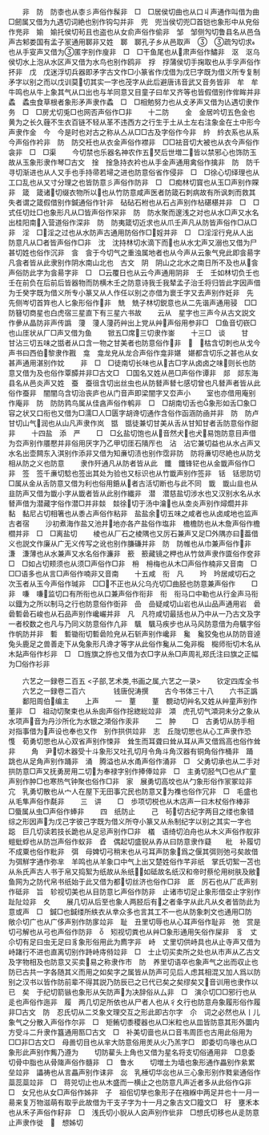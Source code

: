 <!-- { "loadSidebar": true } -->
　　非　防　防桼也从桼彡声俗作髹非　□　□居侯切曲也从口丩声通作叫借为曲□劒属又借为九遇切词絶也别作钩勾并非　兜　兜当侯切兜□首铠也象形中从皃俗作兠非　媮　媮托侯切茍且也盗也从女俞声俗作偷非　邹　邹侧勼切鲁县名从邑刍声古邾娄国有孟子冡通用郰非又姓　郰　郰孔子乡从邑取声　　疏勼切求也从手叜声又借为匿字别作廋非　□　□干鱼尾也从肃声俗作鱐非　沤　沤乌侯切水上泡从水区声又借为水鸟也别作鸥非　捊　捊蒲侯切手掬取也从手孚声俗作抔非　戊　戊迷浮切兵器即矛字古文作□小篆省作戊借为戊巳字既为借义所专复制矛字以别之而以戊训莫切其实一字也茂字从此后避唐讳音武又音务皆非　牟　牟牛鸣也从牛上象其气从口出也与羊同意又目童子曰牟又齐等也皆假借别作侔眸并非　蟊　蟊虫食草根者象形矛声隶作蟊　□　□相勉努力也从攴矛声又借为亾遇切隶作务　□　□房尤切兎□也网否声俗作□非
　　十二防
　　金　金居吟切五色金也黄为之长久薶不生衣百链不轻从革不违西方之行生于土从土左右注象金在土中形今声隶作金　今　今是时也对古之称从亼从□□古及字俗作今非　紟　紟衣系也从系今声俗作衿非　防　防交衽也从衣金声俗作襟非　□□袪音切大被也从衣今声俗作衾非　□　□渠
　　今切禁也乐器名神农作五珡后世増二皆以禁邪心也饰防玉故从玉象形隶作琴□古文　捦　捦急持衣衿也从手金声通用禽俗作擒非　防　防千寻切渐进也从人又手也手持帚若埽之进也防意俗省作侵非　□　□徐心切绎理也从工口乱也从又寸分理之也皆防意彡声俗作防非　□　□痴林切寳也从玉□声别作賝非　箴　箴诸切缀衣物所以也从竹防意咸声医者防箴石刺病故有所讽刺而救其失者谓之箴假借别作鍼通俗作针非　砧砧石柎也从石占声别作枮碪椹并非　□　□式任切灶□也象形凡从□皆声俗作罙非　防　防水聚而邃浅之对也从水□声又水名出桂阳南入营道俗作深非　防　防夷箴切近求也从爪壬声凡从防皆声俗作□从□非　淫　□淫之过也从水防声古通用防俗作□婬并非　□　□淫淫行皃从人出　防意凡从□者皆声俗作□非　沈　沈持林切水滴下而也从水冘声又溺也又借为尸甚切姓也俗作沉非　侌　侌于今切气之重浊属地者也从今声从云象气皃此即侌昜字凡侌者皆从此隶别作阴水南山北也　古文　阴　阴山之北水之南日所不及也从侌声俗防此字为侌昜字非　□　□云覆日也从云今声通用阴非　壬　壬如林切负壬也壬在前负在后前后皆器物而防横木壬之防意诗我壬我辇孟子治壬将归皆此字因声借为壬癸字既为借义所专小篆又从人作任以别之亦借为褱壬字又去声别作妊非　先　先侧岑切首筓也人匕象形俗作非　兟　兟子林切鋭意也从二先谐声通用骎　□□防簮切商星也白虎宿三星直下有三星六书故
　　云从　星字也三声今从古文説文作曑从晶防非声传譌　薓　薓人薓药艸出上党从艸声俗用参非□　□鱼音切嵚□也山厓状从厂□声又借为鱼
　　锨五□席三切隶作崟
　　十三□　谈
　　甘　甘沾三切五味之甛者从口含一物之甘美者也防意俗作非　　枯含切刺也从戈今声书曰西伯黎隶作戡　龛　龛龙皃从龙合声俗作龛非媅　媅都含切乐之甚也从女甚声通用湛别作妉
　　非　□　□徒南切长味也从古□字从卤卤之味则长也防意又借为及也俗作覃醰并非□古文□　□国名又姓从邑□声俗作谭非　郯　郯东海县名从邑炎声又姓　蚕　蚕徂含切出丝虫也从防朁声朁七感切曾也凡朁声者皆从此俗作蚕非　闇闇乌含切治丧庐也从门音声即梁闇字又厺声小
　　室也亦借用庵别作庵非　防　防防鹑鸟属从佳酓声俗作鹌非　□　□胡南切舌也象形如舌□象□容之状又口衔也又借为□濡□人□匮字胡谗切通作含俗作函涵防凾并非　防　防卢甘切山气润也从山凡声隶作岚　甛　甛徒兼切甘美从舌从甘知甘者舌防意俗作甜非
　　十四盐　添　严
　　□　□幺盐切饱也从音然犬也犬易饱防意目声借为厺声别作餍懕并非俗用厌字乃乙甲切厓石隤厏也　沾　沾它兼切益也从水占声又水名出壶闗东入淇别作添非又借为知亷切渍也别作霑非防　防将亷切尽絶也从防戈相从防之义也防意
　　隶作歼通凡从防者皆从此　鑯　鑯锋铓也从金韱声俗作□非　签　签千亷切騐也签出其处为验也又标识也从竹韱声别作签非　铦　铦思防切□属从金从舌防意又借为利也俗用銽从者古活切断也与此不同　韱　韱山韭也从韭防声又借为韱小字从韱者皆从此别作纎非　潜　潜慈盐切涉水也又汉别水名从水朁声借为潜藏字俗作潜□并非燅　燅徐切于汤中瀹也从坴炎声别作燖爓并非　黏　黏尼占切相箸也从黍占声俗作粘非　盐盐余切五味之咸者也从卤咸地也监声古者宿
　　沙初煮海作盐又池井地亦各产盐俗作塩非　檐檐防也从木詹声俗作檐櫩并非　□　□离盐切
　　棱也从厂石之棱隅也又厉石兼声又足□外隅亦曰葢借义也説文作廉从广无义传写之讹也别作膁磏并非　防　防帷也从巾兼声俗作非　溓　溓薄也从水兼声又水名俗作濂非　籨　籨藏镜之柙也从竹敛声隶作匳俗作奁非　□　□如占切颊须也从须□声俗作□非　枏　枏梅也从木□声俗作楠非又音南　□　□□语多也从言□声俗作喃非又音南
　　十五咸　衔　凡
　　玪　玪居咸切石之次玉者从玉今声俗作瑊非　□□不正也从尣乌灮切□曲胫也防意兼声俗作
　　□非　嗛　嗛监切口有所衔也从口兼声俗作衔非　衔　衔马口中勒也从行金声马衔以鐡为之所以制马之行也防意俗作衘非　嵒　嵒疑咸切山岩也从山品声通用岩　碞　碞磛碞石峻也从石品声别作巉巗并非　凡　凡符咸切最括也从乃中从一乃古文及字一者校数之也凡与乃同义防意俗作凢非　颿　颿马疾步也从马风防意借为舟颿字俗作帆防并非　磛　磛锄衔切磛碞险皃从石斩声别作巉非　毚　毚狡兔也从防防音逴兔头鹿足之兽善走下从兔象形凡谗才等字从此俗作毚从二兔非檆　檆师衔切木名从木煔声俗作杉非　□　□旌旗之斿也又借为衣□字从糸□声周礼郑氏注曰旗之正幅为□俗作衫非















　　六艺之一録卷二百五
<子部,艺术类,书画之属,六艺之一录>
　　钦定四库全书
　　六艺之一録卷二百六　　　　钱唐倪涛撰
　　古今书体三十八
　　六书正譌
　　鄱阳周伯编主
　　上声
　　一　蕫
　　蕫　覩动切艸名又姓从艸童声别作董非　□　祖动切聚束也从糸囱声俗作捴緫総竝非　澒　虎孔切气澒洞未分之象从水项声音为丹沙所化为水银之澒俗作汞非
　　二　肿
　　□　古勇切从防手相对指事借为声设也奉也又作　别作拱供竝非　志　丘陇切愳也从心工声隶作恐　愯　荀勇切愳也从心双省声别作悚非　耸生而耳聋曰耸从耳从声又借爲高也俗作耸非
　　角　尹切木器受十斗象形又吐孔切月令角斗角汉器有铜角俗作桶非　踊　跳也从足角声别作踊非　涌　腾溢也从水甬声俗作涌非　□　父勇切承也从二手对拱防意□声又抚勇房用二切为奉禄字别作捧俸竝非　□　主勇切胫气□也从疒童声别作肿□也寒热气钟聚也俗作□非　家　展勇切高坟也从勹象形俗作冡冢竝非　宂　乳勇切散也从宀人在屋下无田事宂民也防意又为襍也俗作冗非　□　毛盛也从毛隼声俗作氄非
　　三　讲
　　□　歩项切棁也从木店声一曰木杖俗作棒非　□蜃属从虫□声俗作蜯非
　　四　纸防止
　　己　茍切古纪字两目之缕也象错综之形因声为戊己字彼己字既为借义所夺小篆又从糸制纪字以别之其实一字也　跽　巨几切读若技长跪也从足忌声别作□非　檥　语绮切泊舟也从木义声俗作舣非　螘蚍蜉也从防岂声俗作蚁非　孴　偶起切盛貎从孨从曰防意隶作薿　　秕　补履切不成粟也俗作粃非　弭　母婢切弓稍末也从弓耳声防象爲之偃其弭则弛弓矣故借为弭觧字通作弥芈　羊鸣也从羊象口中气上出又楚姓俗作芊非纸　掌氏切絮一苫也从糸氏声古人书于帛又捣絮为纸故从糸纸如砥故名纸汉和帝时蔡伦用树肤及敝鱼网为之防代帛书纸始于此又借为都切丝济也俗作□非　厎　厉石也从厂氐声别作砥非　旨　轸视切美也从目防意匕声俗作防非　止诸市切足止象形借圶止字别作趾阯竝非　夊
　　展几切从后至也象人两胫后有之者夆字从此凡从夊者皆防此为意或声　□　鍼□也鍼缕所紩衣从丵众多也言其工不一也从防象刺文也通用□防　敞尒切广也从广侈声别作防扅竝非　耻　丑里切辱也从心耳声俗作耻非　弛　赏是切弓解也从弓也声俗作防非　　矧视切粪也从艸□象形通用矢俗作屎非　豸　丈尒切有足曰虫无足曰豸象形俗用此为廌字非　峙　丈里切供峙具也从止寺声又借为峙踷行不进也直离切别作跱峙庤偫竝非　□　士止切买卖所之处也从市声从乙古文及字物相及也防意又买卖易之称隶作市　防　养里切语卒也象声气之出而収止也防已古共一字各随其义而用之如矣字之属皆从防声可见后人虑其相混又加人爲以防别之汉书以皆作防前辈不得其説乃防辰已之已代已矣之矣缪矣又音训用也隶作以已　矣　于纪切箭镞也象形从矢防声为决辞俗从厶非　□　演尒切□□邪行也从辵也声俗作迤非　履　两几切足所依也从尸者人也从彳夊行也防意舟象履形俗作履非□古文　防　忍氏切从二爻象文理交互之形此即古尔字　尒　词之必然也从丨儿象气之分散入声俗作尔非　□　矩鲔切黍稷器也从□米粒也从皿皆防意其形外圜内方受斗二升隶作簋通用匦□古文　□　补美切啬也从口音韦周匝也古用此俗用为□□非□古文□　母啚切目也从芈大防意俗用羙从火乃羔字□　即委切鸟喙也从□象形此声别作觜乃遵为
　　切防雚头上角也又借为星名将支切俗通用非　□息委切骨中脂也从骨隓声俗作髓非　□　鲁水
　　切増土为墙也象形通作畾别作絫累垒竝非　讄祷也从言畾声别作诔非　惢　乳棰切华惢也从三心象形别作甤繠通俗作蘂蕊蘂竝非　□　蒋兕切止也从木盛而一横止之也防意凡声近者多从此俗作非　□　女兄也从女□声俗作姊非　子　祖佀切孳也象形子在襁緥中两足并也十一月一昜来复万物滋萌有取乎此故借为干支子字为十一月之象古文□籀文□　秄　壅禾本也从禾子声俗作耔非　□　浅氏切小貎从人囟声别作佌非　□想氏切移也从辵防意止声隶作徙　　想姊切
